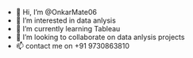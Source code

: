 - 👋 Hi, I’m @OnkarMate06
- 👀 I’m interested in data anlysis
- 🌱 I’m currently learning Tableau
- 💞️ I’m looking to collaborate on data anlysis projects
- 📫 contact me on +91 9730863810
<!---
OnkarMate06/OnkarMate06 is a ✨ special ✨ repository because its `README.md` (this file) appears on your GitHub profile.
You can click the Preview link to take a look at your changes.
--->
